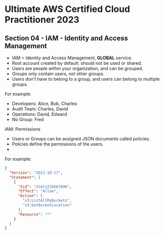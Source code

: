 # Ultimate AWS Certified Cloud Practitioner 2023

## Section 04 - IAM - Identity and Access Management

- IAM = Identity and Access Management, **GLOBAL** service.
- Root account created by default: should not be used or shared.
- Users are people within your organization, and can be grouped.
- Groups only contain users, not other groups.
- Users don't have to belong to a group, and users can belong to multiple groups.

For example:

- Developers: Alice, Bob, Charles
- Audit Team: Charles, David
- Operations: David, Edward
- No Group: Fred

IAM: Permissions

- Users or Groups can be assigned JSON documents called policies.
- Policies define the permissions of the users.
- 

For example:

```json
{
  "Version": "2012-10-17",
  "Statement": [
    {
      "Sid": "Stmt1234567890",
      "Effect": "Allow",
      "Action": [
        "s3:ListAllMyBuckets",
        "s3:GetBucketLocation"
      ],
      "Resource": "*"
    }
  ]
}
```

